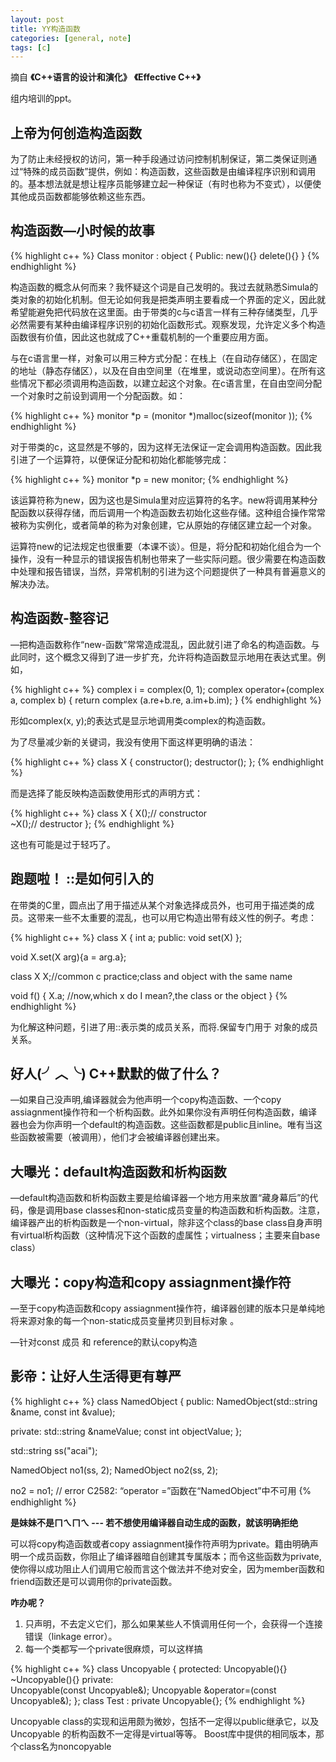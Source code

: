 ```yaml
---
layout: post
title: YY构造函数
categories: [general, note]
tags: [c]
---
```


摘自 **《C++语言的设计和演化》** **《Effective C++》**

组内培训的ppt。

## 上帝为何创造构造函数 ##
为了防止未经授权的访问，第一种手段通过访问控制机制保证，第二类保证则通过“特殊的成员函数”提供，例如：构造函数，这些函数是由编译程序识别和调用的。基本想法就是想让程序员能够建立起一种保证（有时也称为不变式），以便使其他成员函数都能够依赖这些东西。

## 构造函数—小时候的故事 ##

{% highlight c++ %}
Class monitor : object
{
Public:
    new(){}
    delete(){}
}
{% endhighlight %}

构造函数的概念从何而来？我怀疑这个词是自己发明的。我过去就熟悉Simula的类对象的初始化机制。但无论如何我是把类声明主要看成一个界面的定义，因此就希望能避免把代码放在这里面。由于带类的c与c语言一样有三种存储类型，几乎必然需要有某种由编译程序识别的初始化函数形式。观察发现，允许定义多个构造函数很有价值，因此这也就成了C++重载机制的一个重要应用方面。

与在c语言里一样，对象可以用三种方式分配：在栈上（在自动存储区），在固定的地址（静态存储区），以及在自由空间里（在堆里，或说动态空间里）。在所有这些情况下都必须调用构造函数，以建立起这个对象。在c语言里，在自由空间分配一个对象时之前设到调用一个分配函数。如：

{% highlight c++ %}
    monitor *p = (monitor *)malloc(sizeof(monitor ));
{% endhighlight %}

对于带类的c，这显然是不够的，因为这样无法保证一定会调用构造函数。因此我引进了一个运算符，以便保证分配和初始化都能够完成：

{% highlight c++ %}
    monitor *p = new monitor;
{% endhighlight %}

该运算符称为new，因为这也是Simula里对应运算符的名字。new将调用某种分配函数以获得存储，而后调用一个构造函数去初始化这些存储。这种组合操作常常被称为实例化，或者简单的称为对象创建，它从原始的存储区建立起一个对象。

运算符new的记法规定也很重要（本课不谈）。但是，将分配和初始化组合为一个操作，没有一种显示的错误报告机制也带来了一些实际问题。很少需要在构造函数中处理和报告错误，当然，异常机制的引进为这个问题提供了一种具有普遍意义的解决办法。

## 构造函数-整容记 ##

—把构造函数称作“new-函数”常常造成混乱，因此就引进了命名的构造函数。与此同时，这个概念又得到了进一步扩充，允许将构造函数显示地用在表达式里。例如，

{% highlight c++ %}
complex i = complex(0, 1);
complex operator+(complex a, complex b)
{
    return complex (a.re+b.re, a.im+b.im);
}
{% endhighlight %}

形如complex(x, y);的表达式是显示地调用类complex的构造函数。

为了尽量减少新的关键词，我没有使用下面这样更明确的语法：

{% highlight c++ %}
class X
{
    constructor();
    destructor();
};
{% endhighlight %}

而是选择了能反映构造函数使用形式的声明方式：

{% highlight c++ %}
class X
{
    X();// constructor  
    ~X();// destructor
};
{% endhighlight %}

这也有可能是过于轻巧了。

## 跑题啦！ ::是如何引入的 ##

在带类的C里，圆点出了用于描述从某个对象选择成员外，也可用于描述类的成员。这带来一些不太重要的混乱，也可以用它构造出带有歧义性的例子。考虑：

{% highlight c++ %}
class X
{
  int a;
  public:
    void set(X)
};

void X.set(X arg){a = arg.a};

class X  X;//common c practice;class and object with the same name

void f()
{
  X.a; //now,which x do I mean?,the class or the object
}
{% endhighlight %}

为化解这种问题，引进了用::表示类的成员关系，而将.保留专门用于
对象的成员关系。

## 好人(╯︿╰) C++默默的做了什么？ ##


—如果自己没声明,编译器就会为他声明一个copy构造函数、一个copy
assiagnment操作符和一个析构函数。此外如果你没有声明任何构造函数，编译器也会为你声明一个default的构造函数。这些函数都是public且inline。唯有当这些函数被需要（被调用），他们才会被编译器创建出来。

## 大曝光：default构造函数和析构函数 ##

—default构造函数和析构函数主要是给编译器一个地方用来放置“藏身幕后”的代码，像是调用base
classes和non-static成员变量的构造函数和析构函数。注意，编译器产出的析构函数是一个non-virtual，除非这个class的base
class自身声明有virtual析构函数（这种情况下这个函数的虚属性；virtualness；主要来自base
class）

## 大曝光：copy构造和copy assiagnment操作符 ##

—至于copy构造函数和copy
assiagnment操作符，编译器创建的版本只是单纯地将来源对象的每一个non-static成员变量拷贝到目标对象
。

—针对const 成员 和 reference的默认copy构造

## 影帝：让好人生活得更有尊严 ##

{% highlight c++ %}
class NamedObject
{
  public:
      NamedObject(std::string &name, const int &value);

  private:
      std::string &nameValue;
      const int objectValue;
};

std::string ss("acai");

NamedObject no1(ss, 2);
NamedObject no2(ss, 2);

no2 = no1;
// error C2582: “operator =”函数在“NamedObject”中不可用
{% endhighlight %}

**是妹妹不是ㄇㄟㄇㄟ --- 若不想使用编译器自动生成的函数，就该明确拒绝**

可以将copy构造函数或者copy
assiagnment操作符声明为private。籍由明确声明一个成员函数，你阻止了编译器暗自创建其专属版本；而令这些函数为private,使你得以成功阻止人们调用它般而言这个做法并不绝对安全，因为member函数和friend函数还是可以调用你的private函数。

**咋办呢？**

1. 只声明，不去定义它们，那么如果某些人不慎调用任何一个，会获得一个连接错误（linkage
   error）。
1. 每一个类都写一个private很麻烦，可以这样搞

{% highlight c++ %}
class Uncopyable
{
protected:
    Uncopyable(){}
    ~Uncopyable(){}
private:    
    Uncopyable(const Uncopyable&);
    Uncopyable &operator=(const Uncopyable&);
};
class Test : private Uncopyable{};
{% endhighlight %}

Uncopyable
class的实现和运用颇为微妙，包括不一定得以public继承它，以及Uncopyable
的析构函数不一定得是virtual等等。
Boost库中提供的相同版本，那个class名为noncopyable
